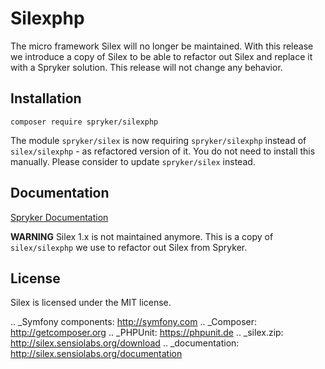 # Silexphp

The micro framework Silex will no longer be maintained. With this release we introduce a copy of Silex to be able to refactor out Silex and replace it with a Spryker solution. This release will not change any behavior.


## Installation

```
composer require spryker/silexphp
```

The module `spryker/silex` is now requiring `spryker/silexphp` instead of `silex/silexphp` - as refactored version of it. 
You do not need to install this manually. Please consider to update `spryker/silex` instead. 

## Documentation

[Spryker Documentation](https://documentation.spryker.com/)


**WARNING** Silex 1.x is not maintained anymore. This is a copy of `silex/silexphp` we use to refactor out Silex from Spryker.


License
-------

Silex is licensed under the MIT license.

.. _Symfony components: http://symfony.com
.. _Composer:           http://getcomposer.org
.. _PHPUnit:            https://phpunit.de
.. _silex.zip:          http://silex.sensiolabs.org/download
.. _documentation:      http://silex.sensiolabs.org/documentation
